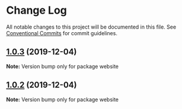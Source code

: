# Change Log

All notable changes to this project will be documented in this file.
See [Conventional Commits](https://conventionalcommits.org) for commit guidelines.

## [1.0.3](https://github.com/siriwatknp/mui-treasury/compare/website@1.0.2...website@1.0.3) (2019-12-04)

**Note:** Version bump only for package website





## [1.0.2](https://github.com/siriwatknp/mui-treasury/compare/website@1.0.1...website@1.0.2) (2019-12-04)

**Note:** Version bump only for package website
